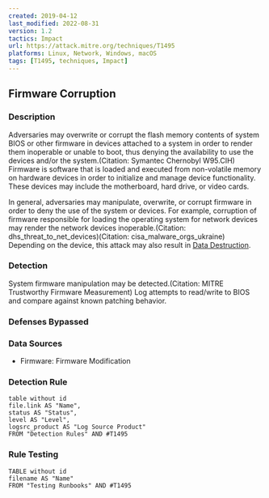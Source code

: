 ```yaml
---
created: 2019-04-12
last_modified: 2022-08-31
version: 1.2
tactics: Impact
url: https://attack.mitre.org/techniques/T1495
platforms: Linux, Network, Windows, macOS
tags: [T1495, techniques, Impact]
---
```


## Firmware Corruption

### Description

Adversaries may overwrite or corrupt the flash memory contents of system BIOS or other firmware in devices attached to a system in order to render them inoperable or unable to boot, thus denying the availability to use the devices and/or the system.(Citation: Symantec Chernobyl W95.CIH) Firmware is software that is loaded and executed from non-volatile memory on hardware devices in order to initialize and manage device functionality. These devices may include the motherboard, hard drive, or video cards.

In general, adversaries may manipulate, overwrite, or corrupt firmware in order to deny the use of the system or devices. For example, corruption of firmware responsible for loading the operating system for network devices may render the network devices inoperable.(Citation: dhs_threat_to_net_devices)(Citation: cisa_malware_orgs_ukraine) Depending on the device, this attack may also result in [Data Destruction](https://attack.mitre.org/techniques/T1485). 

### Detection

System firmware manipulation may be detected.(Citation: MITRE Trustworthy Firmware Measurement) Log attempts to read/write to BIOS and compare against known patching behavior.

### Defenses Bypassed



### Data Sources

  - Firmware: Firmware Modification
### Detection Rule

```dataview
table without id
file.link AS "Name",
status AS "Status",
level AS "Level",
logsrc_product AS "Log Source Product"
FROM "Detection Rules" AND #T1495
```

### Rule Testing

```dataview
TABLE without id
filename AS "Name"
FROM "Testing Runbooks" AND #T1495
```
